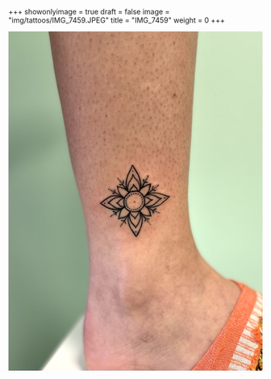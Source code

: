 +++
showonlyimage = true
draft = false
image = "img/tattoos/IMG_7459.JPEG"
title = "IMG_7459"
weight = 0
+++

![image](/img/tattoos/IMG_7459.JPEG)
